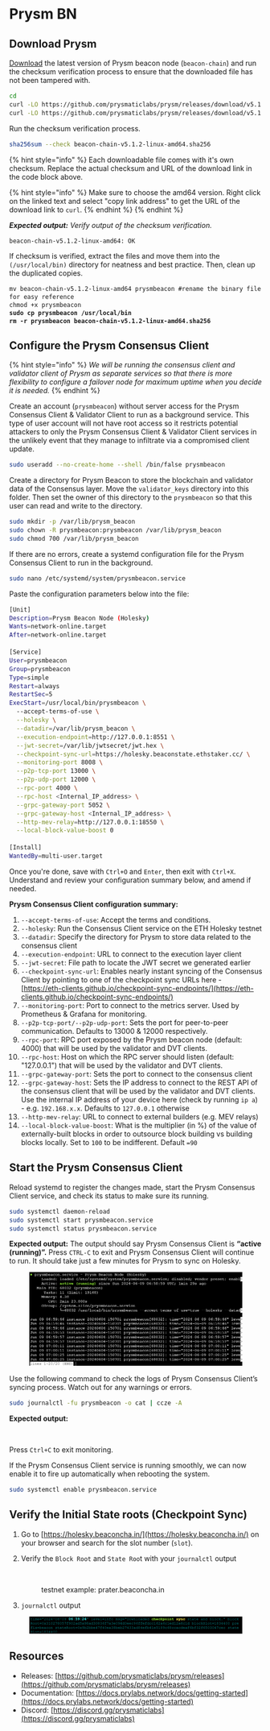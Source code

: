 # Prysm BN

## Download Prysm

[Download](https://github.com/prysmaticlabs/prysm/releases) the latest version of Prysm beacon node (`beacon-chain`) and run the checksum verification process to ensure that the downloaded file has not been tampered with.

```bash
cd
curl -LO https://github.com/prysmaticlabs/prysm/releases/download/v5.1.2/beacon-chain-v5.1.2-linux-amd64
curl -LO https://github.com/prysmaticlabs/prysm/releases/download/v5.1.2/beacon-chain-v5.1.2-linux-amd64.sha256
```

Run the checksum verification process.

```sh
sha256sum --check beacon-chain-v5.1.2-linux-amd64.sha256
```

{% hint style="info" %}
Each downloadable file comes with it's own checksum. Replace the actual checksum and URL of the download link in the code block above.

{% hint style="info" %}
Make sure to choose the amd64 version. Right click on the linked text and select "copy link address" to get the URL of the download link to `curl`.
{% endhint %}
{% endhint %}

_**Expected output:** Verify output of the checksum verification._

```
beacon-chain-v5.1.2-linux-amd64: OK
```

If checksum is verified, extract the files and move them into the `(/usr/local/bin)` directory for neatness and best practice. Then, clean up the duplicated copies.

<pre class="language-bash"><code class="lang-bash">mv beacon-chain-v5.1.2-linux-amd64 prysmbeacon #rename the binary file for easy reference
chmod +x prysmbeacon
<strong>sudo cp prysmbeacon /usr/local/bin
</strong><strong>rm -r prysmbeacon beacon-chain-v5.1.2-linux-amd64.sha256
</strong></code></pre>

## Configure the Prysm Consensus Client

{% hint style="info" %}
_We will be running the consensus client and validator client of Prysm as separate services so that there is more flexibility to configure a failover node for maximum uptime when you decide it is needed._
{% endhint %}

Create an account (`prysmbeacon`) without server access for the Prysm Consensus Client & Validator Client to run as a background service. This type of user account will not have root access so it restricts potential attackers to only the Prysm Consensus Client & Validator Client services in the unlikely event that they manage to infiltrate via a compromised client update.

```bash
sudo useradd --no-create-home --shell /bin/false prysmbeacon
```

Create a directory for Prysm Beacon to store the blockchain and validator data of the Consensus layer. Move the `validator_keys` directory into this folder. Then set the owner of this directory to the `prysmbeacon` so that this user can read and write to the directory.

```bash
sudo mkdir -p /var/lib/prysm_beacon
sudo chown -R prysmbeacon:prysmbeacon /var/lib/prysm_beacon
sudo chmod 700 /var/lib/prysm_beacon
```

If there are no errors, create a systemd configuration file for the Prysm Consensus Client to run in the background.

```bash
sudo nano /etc/systemd/system/prysmbeacon.service
```

Paste the configuration parameters below into the file:

```bash
[Unit]
Description=Prysm Beacon Node (Holesky)
Wants=network-online.target
After=network-online.target

[Service]
User=prysmbeacon
Group=prysmbeacon
Type=simple
Restart=always
RestartSec=5
ExecStart=/usr/local/bin/prysmbeacon \
  --accept-terms-of-use \
  --holesky \
  --datadir=/var/lib/prysm_beacon \
  --execution-endpoint=http://127.0.0.1:8551 \
  --jwt-secret=/var/lib/jwtsecret/jwt.hex \
  --checkpoint-sync-url=https://holesky.beaconstate.ethstaker.cc/ \
  --monitoring-port 8008 \
  --p2p-tcp-port 13000 \
  --p2p-udp-port 12000 \
  --rpc-port 4000 \
  --rpc-host <Internal_IP_address> \
  --grpc-gateway-port 5052 \
  --grpc-gateway-host <Internal_IP_address> \
  --http-mev-relay=http://127.0.0.1:18550 \
  --local-block-value-boost 0

[Install]
WantedBy=multi-user.target
```

Once you're done, save with `Ctrl+O` and `Enter`, then exit with `Ctrl+X`. Understand and review your configuration summary below, and amend if needed.

**Prysm Consensus Client configuration summary:**

1. `--accept-terms-of-use`: Accept the terms and conditions.
2. `--holesky`: Run the Consensus Client service on the ETH Holesky testnet
3. `--datadir`: Specify the directory for Prysm to store data related to the consensus client
4. `--execution-endpoint`: URL to connect to the execution layer client
5. `--jwt-secret`: File path to locate the JWT secret we generated earlier
6. `--checkpoint-sync-url`: Enables nearly instant syncing of the Consensus Client by pointing to one of the checkpoint sync URLs here - [https://eth-clients.github.io/checkpoint-sync-endpoints/](https://eth-clients.github.io/checkpoint-sync-endpoints/)
7. `--monitoring-port`: Port to connect to the metrics server. Used by Prometheus & Grafana for monitoring.
8. `--p2p-tcp-port/--p2p-udp-port`: Sets the port for peer-to-peer communication. Defaults to 13000 & 12000 respectively.
9. `--rpc-port`: RPC port exposed by the Prysm beacon node (default: 4000) that will be used by the validator and DVT clients.
10. `--rpc-host`: Host on which the RPC server should listen (default: "127.0.0.1") that will be used by the validator and DVT clients.
11. `--grpc-gateway-port`: Sets the port to connect to the consensus client
12. `--grpc-gateway-host`: Sets the IP address to connect to the REST API of the consensus client that will be used by the validator and DVT clients. Use the internal IP address of your device here (check by running `ip a`) - e.g. `192.168.x.x`. Defaults to `127.0.0.1` otherwise
13. `--http-mev-relay`: URL to connect to external builders (e.g. MEV relays)
14. `--local-block-value-boost`: What is the multiplier (in %) of the value of externally-built blocks in order to outsource block building vs building blocks locally. Set to `100` to be indifferent. Default `=90`

## Start the Prysm Consensus Client

Reload systemd to register the changes made, start the Prysm Consensus Client service, and check its status to make sure its running.

```bash
sudo systemctl daemon-reload
sudo systemctl start prysmbeacon.service
sudo systemctl status prysmbeacon.service
```

**Expected output:** The output should say Prysm Consensus Client is **“active (running)”.** Press `CTRL-C` to exit and Prysm Consensus Client will continue to run. It should take just a few minutes for Prysm to sync on Holesky.

<figure><img src="../../.gitbook/assets/image (1) (1) (1) (1) (1) (1) (1) (1) (1) (1) (1) (1) (1) (1) (1) (1) (1) (1) (1) (1) (1) (1).png" alt=""><figcaption></figcaption></figure>

Use the following command to check the logs of Prysm Consensus Client’s syncing process. Watch out for any warnings or errors.

```bash
sudo journalctl -fu prysmbeacon -o cat | ccze -A
```

**Expected output:**&#x20;

<figure><img src="../../.gitbook/assets/image (3) (1) (1) (1) (1) (1) (1) (1).png" alt=""><figcaption></figcaption></figure>

Press `Ctrl+C` to exit monitoring.

If the Prysm Consensus Client service is running smoothly, we can now enable it to fire up automatically when rebooting the system.

```bash
sudo systemctl enable prysmbeacon.service
```

## Verify the Initial State roots (Checkpoint Sync)

1. Go to [https://holesky.beaconcha.in/](https://holesky.beaconcha.in/) on your browser and search for the slot number (`slot`).&#x20;
2.  &#x20;Verify the `Block Root` and `State Roo`t with your `journalctl` output

    <figure><img src="../../.gitbook/assets/image (53).png" alt=""><figcaption><p>testnet example: prater.beaconcha.in</p></figcaption></figure>
3. `journalctl` output

<figure><img src="../../.gitbook/assets/image (2) (1) (1) (1) (1) (1) (1) (1) (1) (1) (1) (1) (1).png" alt=""><figcaption></figcaption></figure>

## Resources

* Releases: [https://github.com/prysmaticlabs/prysm/releases](https://github.com/prysmaticlabs/prysm/releases)
* Documentation: [https://docs.prylabs.network/docs/getting-started](https://docs.prylabs.network/docs/getting-started)
* Discord: [https://discord.gg/prysmaticlabs](https://discord.gg/prysmaticlabs)
